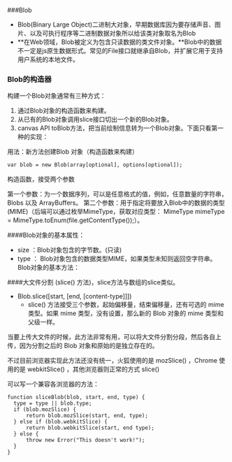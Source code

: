 ###Blob

*  Blob(Binary Large Object)二进制大对象，早期数据库因为要存储声音、图片、以及可执行程序等二进制数据对象所以给该类对象取名为Blob
* **在Web领域，Blob被定义为包含只读数据的类文件对象。**Blob中的数据不一定是js原生数据形式。常见的File接口就继承自Blob，并扩展它用于支持用户系统的本地文件。



### Blob的构造器

构建一个Blob对象通常有三种方式：

1. 通过Blob对象的构造函数来构建。
2. 从已有的Blob对象调用slice接口切出一个新的Blob对象。
3. canvas API toBlob方法，把当前绘制信息转为一个Blob对象。下面只看第一种的实现：



用法：新方法创建Blob 对象（构造函数来构建）

```html
var blob = new Blob(array[optional], options[optional]);
```

构造函数，接受两个参数

第一个参数：为一个数据序列，可以是任意格式的值，例如，任意数量的字符串，Blobs 以及 ArrayBuffers。
第二个参数：用于指定将要放入Blob中的数据的类型(MIME)（后端可以通过枚举MimeType，获取对应类型：
MimeType mimeType = MimeType.toEnum(file.getContentType());）。

  <script>
    var blob = new Blob(["Hello World!"],{type:"text/plain"});
  </script>
####Blob对象的基本属性：

* size ：Blob对象包含的字节数。(只读)
* type ： Blob对象包含的数据类型MIME，如果类型未知则返回空字符串。
  Blob对象的基本方法： 

####大文件分割 (slice() 方法)，slice方法与数组的slice类似。

* Blob.slice([start, [end, [content-type]]])
  * slice() 方法接受三个参数，起始偏移量，结束偏移量，还有可选的 mime 类型。如果 mime 类型，没有设置，那么新的 Blob 对象的 mime 类型和父级一样。

当要上传大文件的时候，此方法非常有用，可以将大文件分割分段，然后各自上传，因为分割之后的 Blob 对象和原始的是独立存在的。

不过目前浏览器实现此方法还没有统一，火狐使用的是 mozSlice() ，Chrome 使用的是 webkitSlice() ，其他浏览器则正常的方式 slice() 

可以写一个兼容各浏览器的方法：

    function sliceBlob(blob, start, end, type) {
      type = type || blob.type;
      if (blob.mozSlice) {
          return blob.mozSlice(start, end, type);
      } else if (blob.webkitSlice) {
          return blob.webkitSlice(start, end type);
      } else {
          throw new Error("This doesn't work!");
      }
    }

